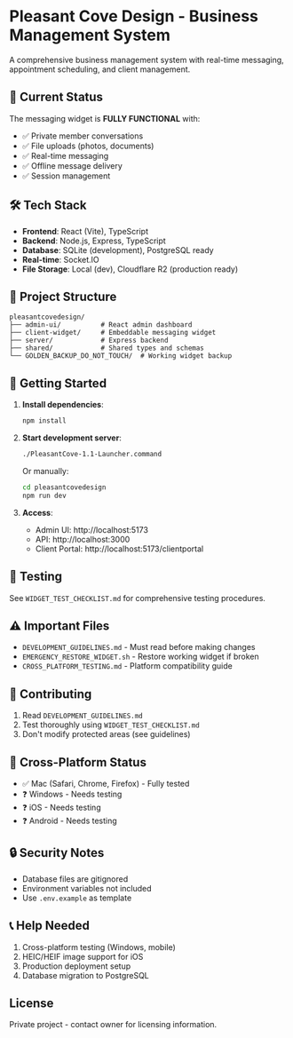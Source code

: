 # Pleasant Cove Design - Business Management System

A comprehensive business management system with real-time messaging, appointment scheduling, and client management.

## 🚀 Current Status

The messaging widget is **FULLY FUNCTIONAL** with:
- ✅ Private member conversations
- ✅ File uploads (photos, documents)
- ✅ Real-time messaging
- ✅ Offline message delivery
- ✅ Session management

## 🛠️ Tech Stack

- **Frontend**: React (Vite), TypeScript
- **Backend**: Node.js, Express, TypeScript
- **Database**: SQLite (development), PostgreSQL ready
- **Real-time**: Socket.IO
- **File Storage**: Local (dev), Cloudflare R2 (production ready)

## 📁 Project Structure

```
pleasantcovedesign/
├── admin-ui/          # React admin dashboard
├── client-widget/     # Embeddable messaging widget
├── server/            # Express backend
├── shared/            # Shared types and schemas
└── GOLDEN_BACKUP_DO_NOT_TOUCH/  # Working widget backup
```

## 🚦 Getting Started

1. **Install dependencies**:
   ```bash
   npm install
   ```

2. **Start development server**:
   ```bash
   ./PleasantCove-1.1-Launcher.command
   ```
   Or manually:
   ```bash
   cd pleasantcovedesign
   npm run dev
   ```

3. **Access**:
   - Admin UI: http://localhost:5173
   - API: http://localhost:3000
   - Client Portal: http://localhost:5173/clientportal

## 🧪 Testing

See `WIDGET_TEST_CHECKLIST.md` for comprehensive testing procedures.

## ⚠️ Important Files

- `DEVELOPMENT_GUIDELINES.md` - Must read before making changes
- `EMERGENCY_RESTORE_WIDGET.sh` - Restore working widget if broken
- `CROSS_PLATFORM_TESTING.md` - Platform compatibility guide

## 🤝 Contributing

1. Read `DEVELOPMENT_GUIDELINES.md`
2. Test thoroughly using `WIDGET_TEST_CHECKLIST.md`
3. Don't modify protected areas (see guidelines)

## 📱 Cross-Platform Status

- ✅ Mac (Safari, Chrome, Firefox) - Fully tested
- ❓ Windows - Needs testing
- ❓ iOS - Needs testing
- ❓ Android - Needs testing

## 🔒 Security Notes

- Database files are gitignored
- Environment variables not included
- Use `.env.example` as template

## 📞 Help Needed

1. Cross-platform testing (Windows, mobile)
2. HEIC/HEIF image support for iOS
3. Production deployment setup
4. Database migration to PostgreSQL

## License

Private project - contact owner for licensing information. 
